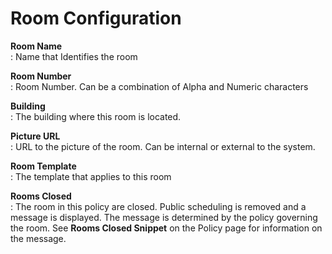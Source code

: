 Room Configuration
==================

**Room Name**  
: Name that Identifies the room

**Room Number**  
: Room Number. Can be a combination of Alpha and Numeric characters

**Building**  
: The building where this room is located.

**Picture URL**  
: URL to the picture of the room. Can be internal or external to the system.

**Room Template**  
: The template that applies to this room

**Rooms Closed**  
: The room in this policy are closed. Public scheduling is removed and a message is displayed. The message is determined by the policy governing the room. See **Rooms Closed Snippet** on the Policy page for information on the message.